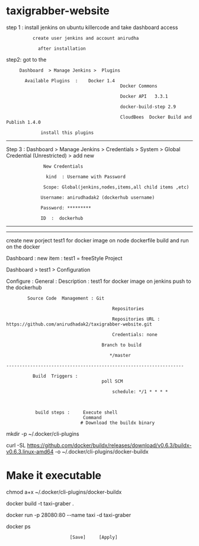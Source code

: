 # taxigrabber-website



step 1 :  install jenkins on ubuntu killercode and take dashboard access 

              create user jenkins and account anirudha
            
                after installation 


step2:  got to the

         Dashboard  > Manage Jenkins >  Plugins 
         
           Available Plugins  :    Docker 1.4
                                               Docker Commons 
                                               
                                               Docker API   3.3.1
                                               
                                               docker-build-step 2.9
                                               
                                               CloudBees  Docker Build and Publish 1.4.0 
                                               
                 install this plugins 

----------------------------------------------------------------------------

 Step 3 :   Dashboard > Manage Jenkins > Credentials   >  System  > Global Credential (Unrestricted) > add new
 
                  New Credentials
                  
                   kind  : Username with Password 
                   
                  Scope: Global(jenkins,nodes,items,all child items ,etc)

                 Username: anirudhadak2 (dockerhub username)
                 
                 Password: *********

                 ID  :  dockerhub

                 
 ----------------------------------
-----------------------------------------------------------------

create new  porject test1    for  docker image  on node 
     dockerfile build and  run  on the docker 


Dashboard :  new item :  test1  =  freeStyle Project

Dashboard >  test1  >  Configuration


Configure :   General  :  Description :  test1 for docker image on jenkins push to the dockerhub

                   
            Source Code  Management : Git
            
                                            Repositories
                                            
                                            Repositories URL : https://github.com/anirudhadak2/taxigrabber-website.git
                                            
                                            Credentials: none
                                            
                                        Branch to build
                                        
                                           */master

    -------------------------------------------------------------------                                       

              Build  Triggers :
                                        poll SCM
                                        
                                            schedule: */1 * * * *

                

               build steps :     Execute shell
                                 Command 
                                # Download the buildx binary
                                
   mkdir -p ~/.docker/cli-plugins
   
   curl -SL https://github.com/docker/buildx/releases/download/v0.6.3/buildx-v0.6.3.linux-amd64 -o ~/.docker/cli-plugins/docker-buildx
   
  # Make it executable
  
  chmod a+x ~/.docker/cli-plugins/docker-buildx
  
  docker build  -t  taxi-graber  . 
  
  docker run -p 28080:80 --name  taxi  -d  taxi-graber
  
  docker ps

                          
                            [Save]     [Apply]
